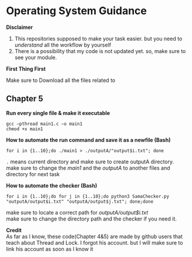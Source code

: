 Operating System Guidance
===

**Disclaimer**

1. This repositories supposed to make your task easier. but you need to *understand* all the workflow by yourself
2. There is a possibility that my code is not updated yet. so, make sure to see your module.

**First Thing First**

Make sure to Download all the files related to 

Chapter 5
--

**Run every single file & make it executable**

    gcc –pthread main1.c –o main1
    chmod +x main1

**How to automate the run command and save it as a newfile (Bash)**

    for i in {1..10};do ./main1 > ./outputA/"output$i.txt"; done
    
```.``` means current directory and make sure to create outputA directory.   
make sure to change the *main1* and the *outputA* to another files and directory for next task

**How to automate the checker (Bash)**

    for i in {1..10};do for j in {1..10};do python3 SamaChecker.py "outputA/output$i.txt" "outputA/output$j.txt"; done;done
    
make sure to locate a correct path for *outputA/output$i.txt*   
make sure to change the directory path and the checker if you need it.

**Credit**   
As far as I know, these code(Chapter 4&5) are made by github users that teach about Thread and Lock. I forgot his account. but I will make sure to link his account as soon as I know it
